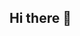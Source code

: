 ## Hi there 👋

<!--
** i am akankshadhavane** 


- 🔭 I’m currently persuing bachlorate degree ...
- 🌱 I’m a learning data science & analytics  ...
- 👯 My skills are machine learning, Ai, Bi tools like power bi, tableau, excel pivot ...
- 🤔 my other softskills are organized working, effective presentation and efficient problem handlling, good communication...
- 😄 Goal: Being a healthy and wealthy..,
-->
